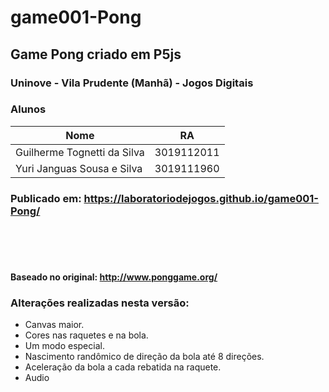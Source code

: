 # game001-Pong
## Game Pong criado em P5js

### Uninove - Vila Prudente (Manhã) - Jogos Digitais<br>

### Alunos

| Nome                        | RA         |
|-----------------------------|------------|
| Guilherme Tognetti da Silva | 3019112011 |
| Yuri Janguas Sousa e Silva  | 3019111960 |    

      

### Publicado em: https://laboratoriodejogos.github.io/game001-Pong/
<br>
<br>
<br>



#### Baseado no original:  http://www.ponggame.org/
### Alterações realizadas nesta versão:
- Canvas maior.
- Cores nas raquetes e na bola.
- Um modo especial.
- Nascimento randômico de direção da bola até 8 direções.
- Aceleração da bola a cada rebatida na raquete.
- Audio
